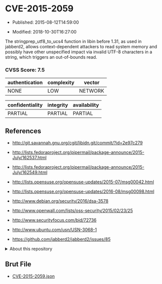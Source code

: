 # CVE-2015-2059

- Published: 2015-08-12T14:59:00

- Modified: 2018-10-30T16:27:00

The stringprep_utf8_to_ucs4 function in libin before 1.31, as used in jabberd2, allows context-dependent attackers to read system memory and possibly have other unspecified impact via invalid UTF-8 characters in a string, which triggers an out-of-bounds read.

### CVSS Score: **7.5**

| authentication | complexity | vector |
| --- | --- | --- |
| NONE | LOW | NETWORK |

| confidentiality | integrity | availability |
| --- | --- | --- |
| PARTIAL | PARTIAL | PARTIAL |

## References

* http://git.savannah.gnu.org/cgit/libidn.git/commit/?id=2e97c279

* http://lists.fedoraproject.org/pipermail/package-announce/2015-July/162537.html

* http://lists.fedoraproject.org/pipermail/package-announce/2015-July/162549.html

* http://lists.opensuse.org/opensuse-updates/2015-07/msg00042.html

* http://lists.opensuse.org/opensuse-updates/2016-08/msg00098.html

* http://www.debian.org/security/2016/dsa-3578

* http://www.openwall.com/lists/oss-security/2015/02/23/25

* http://www.securityfocus.com/bid/72736

* http://www.ubuntu.com/usn/USN-3068-1

* https://github.com/jabberd2/jabberd2/issues/85

<details>
<summary>About this repository</summary> 

  This repository is part of the project [Live Hack CVE](https://github.com/Live-Hack-CVE). Main website can be found [www.live-hack.org](https://www.live-hack.org) 
  
  Made by [Sn0wAlice](https://github.com/Sn0wAlice) for the people that care about security and need to have a feed of the latest CVEs. Hope you enjoy it, don't forget to star the repo and follow me on [Twitter](https://twitter.com/Sn0wAlice) and [Github](https://github.com/Sn0wAlice). And that is my [personnal website](https://www.alice-snow.me/)

  - [Home Page](https://github.com/Live-Hack-CVE)
  - [Framework](https://github.com/Live-Hack-CVE/cve-framework)
  - [CVE database](https://github.com/Live-Hack-CVE/full_database)
  - [Changelog](https://github.com/Live-Hack-CVE/Changelog)
</details>

## Brut File

* [CVE-2015-2059.json](https://raw.githubusercontent.com/Live-Hack-CVE/full_database/main/cves/2015/CVE-2015-2059.json)

